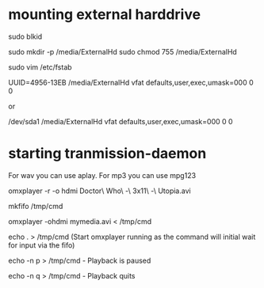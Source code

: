 # mounting external harddrive
sudo blkid

sudo mkdir -p /media/ExternalHd
sudo chmod 755 /media/ExternalHd

sudo vim /etc/fstab

UUID=4956-13EB  /media/ExternalHd   vfat defaults,user,exec,umask=000 0 0

or

/dev/sda1 /media/ExternalHd vfat defaults,user,exec,umask=000 0 0

# starting tranmission-daemon


For wav you can use aplay. For mp3 you can use mpg123

omxplayer -r -o hdmi Doctor\ Who\ -\ 3x11\ -\ Utopia.avi

mkfifo /tmp/cmd

omxplayer -ohdmi mymedia.avi < /tmp/cmd

echo . > /tmp/cmd (Start omxplayer running as the command will initial wait for input via the fifo)

echo -n p > /tmp/cmd - Playback is paused

echo -n q > /tmp/cmd - Playback quits
